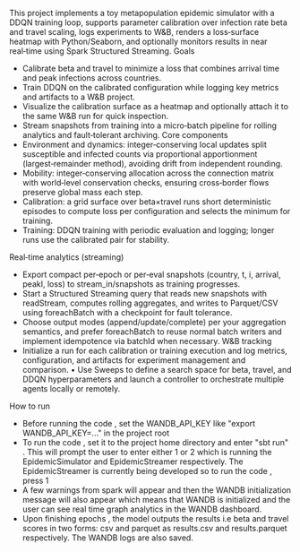 This project implements a toy metapopulation epidemic simulator with a DDQN training loop, supports parameter calibration over infection rate beta and travel scaling, logs experiments to W&B, renders a loss‑surface heatmap with Python/Seaborn, and optionally monitors results in near real‑time using Spark Structured Streaming.
Goals
* Calibrate beta and travel to minimize a loss that combines arrival time and peak infections across countries. 
* Train DDQN on the calibrated configuration while logging key metrics and artifacts to a W&B project. 
* Visualize the calibration surface as a heatmap and optionally attach it to the same W&B run for quick inspection. 
* Stream snapshots from training into a micro‑batch pipeline for rolling analytics and fault‑tolerant archiving. 
Core components
* Environment and dynamics: integer‑conserving local updates split susceptible and infected counts via proportional apportionment (largest‑remainder method), avoiding drift from independent rounding. 
* Mobility: integer‑conserving allocation across the connection matrix with world‑level conservation checks, ensuring cross‑border flows preserve global mass each step. 
* Calibration: a grid surface over beta×travel runs short deterministic episodes to compute loss per configuration and selects the minimum for training. 
* Training: DDQN training with periodic evaluation and logging; longer runs use the calibrated pair for stability. 

Real‑time analytics (streaming)
* Export compact per‑epoch or per‑eval snapshots (country, t, i, arrival, peakI, loss) to stream_in/snapshots as training progresses. 
* Start a Structured Streaming query that reads new snapshots with readStream, computes rolling aggregates, and writes to Parquet/CSV using foreachBatch with a checkpoint for fault tolerance. 
* Choose output modes (append/update/complete) per your aggregation semantics, and prefer foreachBatch to reuse normal batch writers and implement idempotence via batchId when necessary. 
W&B tracking
* Initialize a run for each calibration or training execution and log metrics, configuration, and artifacts for experiment management and comparison. 
	•	Use Sweeps to define a search space for beta, travel, and DDQN hyperparameters and launch a controller to orchestrate multiple agents locally or remotely. 


How to run 
* Before running the code , set the WANDB_API_KEY like "export WANDB_API_KEY=..." in the project root
* To run the code , set it to the project home directory and enter "sbt run" . This will prompt the user to enter either 1 or 2 which is running the EpidemicSimulator and EpidemicStreamer respectively.
  The EpidemicStreamer is currently being developed so to run the code , press 1 
* A few warnings from spark will appear and then the WANDB initialization message will also appear which means that WANDB is initialized and the user can see real time graph analytics in the WANDB dashboard.
* Upon finishing epochs , the model outputs the results i.e beta and travel scores in two forms: csv and parquet as results.csv and results.parquet respectively. The WANDB logs are also saved.
